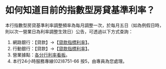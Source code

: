 # 如何知道目前的指數型房貸基準利率？

本行指數型房貸基準利率調整頻率為每月調整一次，於每月五日（如為例假日時，則以次一營業日為利率調整生效日）公告，可透過以下方式查詢：

  1. 網路銀行：【貸款】→【[貸款指標利率](https://ebank.taipeifubon.com.tw/B2C/TxnDispatcherServlet?trxName=NextTaskId&nextTaskId=CFHQU014)】。
  2. 行動銀行：【貸款】→【[貸款指標利率](https://www.fubon.com/banking/personal/mobile/index.htm)】。
  3. 營業據點：[各分行利率看板](/banking/locations/locations.htm)。
  4. 本行24小時服務專線(02)8751-66 按5，由專員為您處理。


